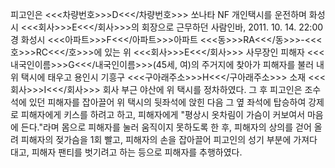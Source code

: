 피고인은 <<<차량번호>>>D<<</차량번호>>> 쏘나타 NF 개인택시를 운전하며 화성시 <<<회사>>>E<<</회사>>>의 회장으로 근무하던 사람인바, 2011. 10. 14. 22:00경 화성시 <<<아파트>>>F<<</아파트>>>아파트 <<<동>>>RA<<</동>>>-<<<호>>>RC<<</호>>>에 있는 위 <<<회사>>>E<<</회사>>> 사무장인 피해자 <<<내국인이름>>>G<<</내국인이름>>>(45세, 여)의 주거지에 찾아가 피해자를 불러 내 위 택시에 태우고 용인시 기흥구 <<<구아래주소>>>H<<</구아래주소>>> 소재 <<<회사>>>I<<</회사>>> 회사 부근 야산에 위 택시를 정차하였다.
그 후 피고인은 조수석에 있던 피해자를 잡아끌어 위 택시의 뒷좌석에 앉힌 다음 그 옆 좌석에 탑승하여 강제로 피해자에게 키스를 하려고 하고, 피해자에게 "평상시 옷차림이 가슴이 커보여서 마음에 든다."라며 몸으로 피해자를 눌러 움직이지 못하도록 한 후, 피해자의 상의를 걷어 올려 피해자의 젖가슴을 1회 빨고, 피해자의 손을 잡아끌어 피고인의 성기 부분에 가져다 대고, 피해자 팬티를 벗기려고 하는 등으로 피해자를 추행하였다.